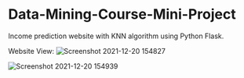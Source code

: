 # Data-Mining-Course-Mini-Project
Income prediction website with KNN algorithm using Python Flask.

Website View:
![Screenshot 2021-12-20 154827](https://user-images.githubusercontent.com/63569591/146738959-91e31b1e-32a2-4e1a-b594-e8a598531671.png)

![Screenshot 2021-12-20 154939](https://user-images.githubusercontent.com/63569591/146739104-330b8868-9e3b-4d8c-9294-181aaa567b47.png)
